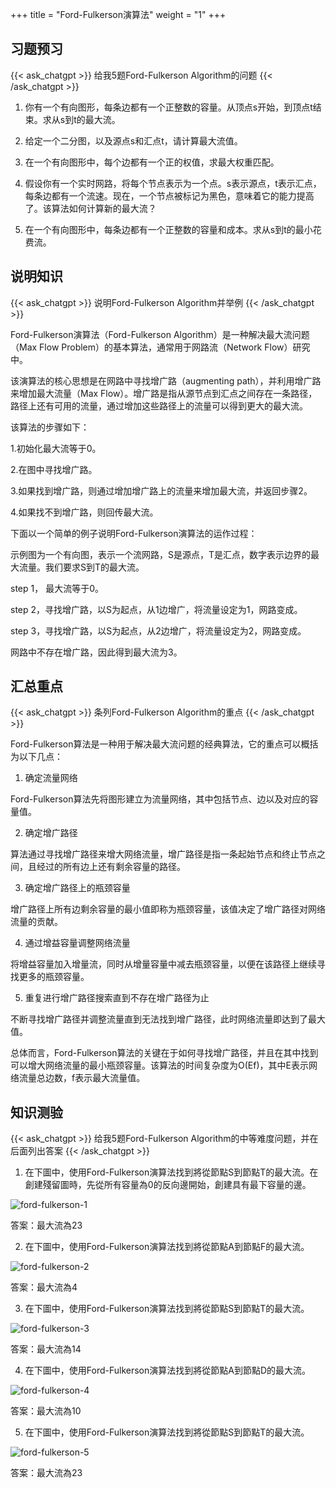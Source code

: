 +++
title = "Ford-Fulkerson演算法"
weight = "1"
+++
## 习题预习
{{< ask_chatgpt >}}
给我5题Ford-Fulkerson Algorithm的问题
{{< /ask_chatgpt >}}



1. 你有一个有向图形，每条边都有一个正整数的容量。从顶点s开始，到顶点t结束。求从s到t的最大流。

2. 给定一个二分图，以及源点s和汇点t，请计算最大流值。

3. 在一个有向图形中，每个边都有一个正的权值，求最大权重匹配。

4. 假设你有一个实时网路，将每个节点表示为一个点。s表示源点，t表示汇点，每条边都有一个流速。现在，一个节点被标记为黑色，意味着它的能力提高了。该算法如何计算新的最大流？

5. 在一个有向图形中，每条边都有一个正整数的容量和成本。求从s到t的最小花费流。   

## 说明知识
{{< ask_chatgpt >}}
说明Ford-Fulkerson Algorithm并举例
{{< /ask_chatgpt >}}



Ford-Fulkerson演算法（Ford-Fulkerson Algorithm）是一种解决最大流问题（Max Flow Problem）的基本算法，通常用于网路流（Network Flow）研究中。

该演算法的核心思想是在网路中寻找增广路（augmenting path），并利用增广路来增加最大流量（Max Flow）。增广路是指从源节点到汇点之间存在一条路径，路径上还有可用的流量，通过增加这些路径上的流量可以得到更大的最大流。

该算法的步骤如下：

1.初始化最大流等于0。

2.在图中寻找增广路。

3.如果找到增广路，则通过增加增广路上的流量来增加最大流，并返回步骤2。

4.如果找不到增广路，则回传最大流。

下面以一个简单的例子说明Ford-Fulkerson演算法的运作过程：

示例图为一个有向图，表示一个流网路，S是源点，T是汇点，数字表示边界的最大流量。我们要求S到T的最大流。

step 1， 最大流等于0。

step 2，寻找增广路，以S为起点，从1边增广，将流量设定为1，网路变成。

step 3，寻找增广路，以S为起点，从2边增广，将流量设定为2，网路变成。

网路中不存在增广路，因此得到最大流为3。
   

## 汇总重点
{{< ask_chatgpt >}}
条列Ford-Fulkerson Algorithm的重点
{{< /ask_chatgpt >}}



Ford-Fulkerson算法是一种用于解决最大流问题的经典算法，它的重点可以概括为以下几点：

1. 确定流量网络

Ford-Fulkerson算法先将图形建立为流量网络，其中包括节点、边以及对应的容量值。

2. 确定增广路径

算法通过寻找增广路径来增大网络流量，增广路径是指一条起始节点和终止节点之间，且经过的所有边上还有剩余容量的路径。

3. 确定增广路径上的瓶颈容量

增广路径上所有边剩余容量的最小值即称为瓶颈容量，该值决定了增广路径对网络流量的贡献。

4. 通过增益容量调整网络流量

将增益容量加入增量流，同时从增量容量中减去瓶颈容量，以便在该路径上继续寻找更多的瓶颈容量。

5. 重复进行增广路径搜索直到不存在增广路径为止

不断寻找增广路径并调整流量直到无法找到增广路径，此时网络流量即达到了最大值。

总体而言，Ford-Fulkerson算法的关键在于如何寻找增广路径，并且在其中找到可以增大网络流量的最小瓶颈容量。该算法的时间复杂度为O(Ef)，其中E表示网络流量总边数，f表示最大流量值。   

## 知识测验
{{< ask_chatgpt >}}
给我5题Ford-Fulkerson Algorithm的中等难度问题，并在后面列出答案
{{< /ask_chatgpt >}}



1. 在下圖中，使用Ford-Fulkerson演算法找到將從節點S到節點T的最大流。在創建殘留圖時，先從所有容量為0的反向邊開始，創建具有最下容量的邊。

![ford-fulkerson-1](https://i.imgur.com/oqfUhlN.png)

答案：最大流為23

2. 在下圖中，使用Ford-Fulkerson演算法找到將從節點A到節點F的最大流。

![ford-fulkerson-2](https://i.imgur.com/wFDf3qX.png)

答案：最大流為4

3. 在下圖中，使用Ford-Fulkerson演算法找到將從節點S到節點T的最大流。

![ford-fulkerson-3](https://i.imgur.com/nmQkUtc.png)

答案：最大流為14

4. 在下圖中，使用Ford-Fulkerson演算法找到將從節點A到節點D的最大流。

![ford-fulkerson-4](https://i.imgur.com/o6q3E6n.png)

答案：最大流為10

5. 在下圖中，使用Ford-Fulkerson演算法找到將從節點S到節點T的最大流。

![ford-fulkerson-5](https://i.imgur.com/EaysuY7.png)

答案：最大流為23   

